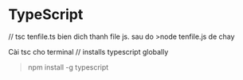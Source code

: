# TypeScript
// tsc tenfile.ts bien dich thanh file js. sau do >node tenfile.js de chay

Cài tsc cho terminal // installs typescript globally
>npm install -g typescript

